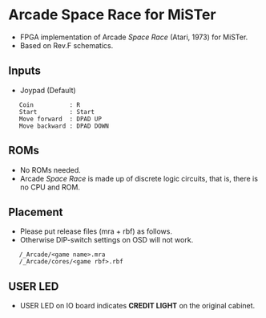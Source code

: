 # Arcade Space Race for MiSTer

+ FPGA implementation of Arcade _Space Race_ (Atari, 1973) for MiSTer.
+ Based on Rev.F schematics.

## Inputs
+ Joypad (Default)
```
   Coin          : R
   Start         : Start
   Move forward  : DPAD UP
   Move backward : DPAD DOWN
```

## ROMs
+ No ROMs needed.
+ Arcade _Space Race_ is made up of discrete logic circuits, that is, there is no CPU and ROM.

## Placement
+ Please put release files (mra + rbf) as follows.
+ Otherwise DIP-switch settings on OSD will not work.
```
   /_Arcade/<game name>.mra
   /_Arcade/cores/<game rbf>.rbf
```

## USER LED
+ USER LED on IO board indicates **CREDIT LIGHT** on the original cabinet. 
